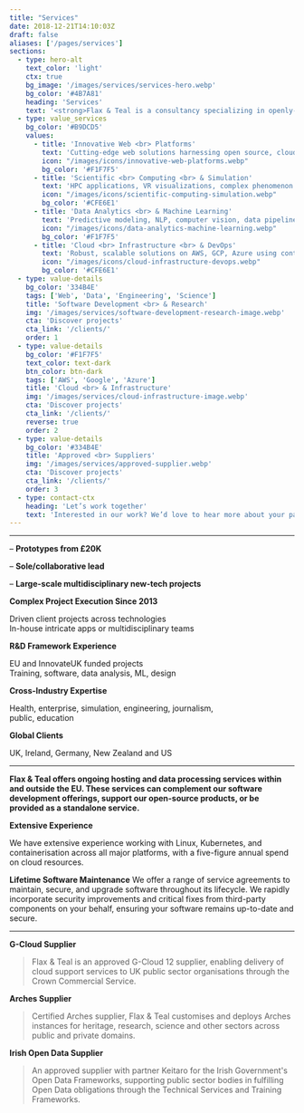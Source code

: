 ```yaml
---
title: "Services"
date: 2018-12-21T14:10:03Z
draft: false
aliases: ['/pages/services']
sections:
  - type: hero-alt
    text_color: 'light'
    ctx: true
    bg_image: '/images/services/services-hero.webp'
    bg_color: '#4B7A81'
    heading: 'Services'
    text: '<strong>Flax & Teal is a consultancy specializing in openly-licensed technologies, serving both public and private sectors through web-based products and services in computational engineering, geospatial analysis, and data science (machine learning and AI).</strong> <br><br> The company builds tools for various sectors, including publicly-shared, reusable components – often web platforms that provide behind-the-scenes analysis of open data, geography, and physics.'
  - type: value_services
    bg_color: '#B9DCD5'
    values:
      - title: 'Innovative Web <br> Platforms'
        text: 'Cutting-edge web solutions harnessing open source, cloud, and advanced analytics.'
        icon: "/images/icons/innovative-web-platforms.webp"
        bg_color: '#F1F7F5' 
      - title: 'Scientific <br> Computing <br> & Simulation'
        text: 'HPC applications, VR visualizations, complex phenomenon modeling using custom algorithms.'
        icon: "/images/icons/scientific-computing-simulation.webp"
        bg_color: '#CFE6E1' 
      - title: 'Data Analytics <br> & Machine Learning'
        text: 'Predictive modeling, NLP, computer vision, data pipelines for insights and decision-making.'
        icon: "/images/icons/data-analytics-machine-learning.webp"
        bg_color: '#F1F7F5' 
      - title: 'Cloud <br> Infrastructure <br> & DevOps'
        text: 'Robust, scalable solutions on AWS, GCP, Azure using containers, Kubernetes, cloud-native architectures.'
        icon: "/images/icons/cloud-infrastructure-devops.webp"
        bg_color: '#CFE6E1' 
  - type: value-details
    bg_color: '334B4E'
    tags: ['Web', 'Data', 'Engineering', 'Science']
    title: 'Software Development <br> & Research'
    img: '/images/services/software-development-research-image.webp' 
    cta: 'Discover projects'
    cta_link: '/clients/'
    order: 1
  - type: value-details
    bg_color: '#F1F7F5'
    text_color: text-dark
    btn_color: btn-dark
    tags: ['AWS', 'Google', 'Azure']
    title: 'Cloud <br> & Infrastructure'
    img: '/images/services/cloud-infrastructure-image.webp'
    cta: 'Discover projects'
    cta_link: '/clients/'
    reverse: true
    order: 2
  - type: value-details
    bg_color: '#334B4E'
    title: 'Approved <br> Suppliers'
    img: '/images/services/approved-supplier.webp'
    cta: 'Discover projects'
    cta_link: '/clients/'
    order: 3
  - type: contact-ctx
    heading: 'Let’s work together'
    text: 'Interested in our work? We’d love to hear more about your particular needs – and we’re confident we can guide you.' 
--- 
```



---

– **Prototypes from £20K**

– **Sole/collaborative lead**

– **Large-scale multidisciplinary new-tech projects**


**Complex Project Execution Since 2013** <br>

Driven client projects across technologies <br>
In-house intricate apps or multidisciplinary teams

**R&D Framework Experience** 

EU and InnovateUK funded projects <br>
Training, software, data analysis, ML, design

**Cross-Industry Expertise** 

Health, enterprise, simulation, engineering, journalism, <br> public, education

**Global Clients**

UK, Ireland, Germany, New Zealand and US

---

**Flax & Teal offers ongoing hosting and data processing services within and outside the EU. These services can complement our software development offerings, support our open-source products, 
or be provided as a standalone service.**

**Extensive Experience**

We have extensive experience working with Linux, Kubernetes, and containerisation across all major platforms, with a five-figure annual spend on cloud resources.

**Lifetime Software Maintenance**
We offer a range of service agreements to maintain, secure, and upgrade software throughout its lifecycle. We rapidly incorporate security improvements and critical fixes from third-party components on your behalf, ensuring your software remains up-to-date and secure.

---

**G-Cloud Supplier**

>Flax & Teal is an approved G-Cloud 12 supplier, enabling delivery of cloud support services to UK public sector organisations through the Crown Commercial Service.

**Arches Supplier**

>Certified Arches supplier, Flax & Teal customises and deploys Arches instances for heritage, research, science and other sectors across public and private domains.

**Irish Open Data Supplier**

>An approved supplier with partner Keitaro for the Irish Government's Open Data Frameworks, supporting public sector bodies in fulfilling Open Data obligations through the Technical Services and Training Frameworks.





